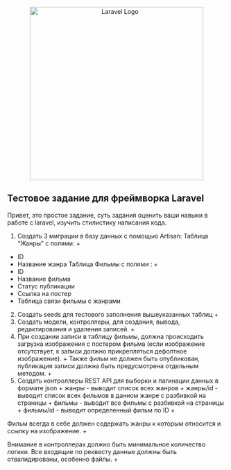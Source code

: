 <p align="center"><a href="https://laravel.com" target="_blank"><img src="https://raw.githubusercontent.com/laravel/art/master/logo-lockup/5%20SVG/2%20CMYK/1%20Full%20Color/laravel-logolockup-cmyk-red.svg" width="400" alt="Laravel Logo"></a></p>

## Тестовое задание для фреймворка Laravel

Привет, это простое задание, суть задания оценить ваши навыки в работе с laravel, изучить стилистику написания кода.

1. Создать 3 миграции в базу данных с помощью Artisan:
Таблица “Жанры” с полями: +
- ID
- Название жанра
Таблица Фильмы с полями : +
- ID
- Название фильма
- Статус публикации 
- Ссылка на постер
- Таблица связи фильмы с жанрами
2. Создать seeds для тестового заполнения вышеуказанных таблиц +
3. Создать модели, контроллеры, для создания, вывода, редактирования и удаления записей. +
4. При создании записи в таблицу фильмы, должна происходить загрузка изображения с постером фильма (если изображение отсутствует, к записи должно прикрепляться дефолтное изображение). + 
Также фильм не должен быть опубликован, публикация записи должна быть предусмотрена отдельным методом. +
5. Создать контроллеры REST API для выборки и пагинации данных в формате json +
жанры - выводит список всех жанров +
жанры/id - выводит список всех фильмов в данном жанре с разбивкой на страницы +
фильмы - выводит все фильмы с разбивкой на страницы +
фильмы/id - выводит определенный фильм по ID +

Фильм всегда в себе должен содержать жанры к которым относится и ссылку на изображение. +

Внимание в контроллерах должно быть минимальное количество логики. Все входящие по реквесту данные должны быть отвалидированы, особенно файлы. +
